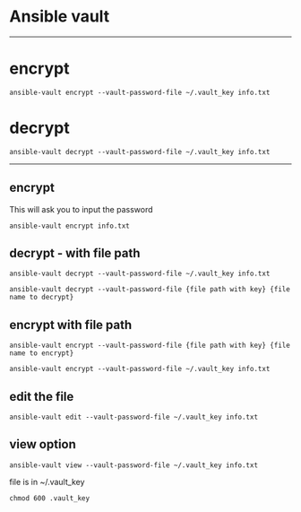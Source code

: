 # Ansible vault

-----------------------------------------------------------------------

# encrypt

    ansible-vault encrypt --vault-password-file ~/.vault_key info.txt

# decrypt

    ansible-vault decrypt --vault-password-file ~/.vault_key info.txt

-----------------------------------------------------------------------

## encrypt

This will ask you to input the password

    ansible-vault encrypt info.txt

## decrypt - with file path

    ansible-vault decrypt --vault-password-file ~/.vault_key info.txt

    ansible-vault decrypt --vault-password-file {file path with key} {file name to decrypt}

## encrypt with file path

    ansible-vault encrypt --vault-password-file {file path with key} {file name to encrypt}

    ansible-vault encrypt --vault-password-file ~/.vault_key info.txt

## edit the file

    ansible-vault edit --vault-password-file ~/.vault_key info.txt

## view option

    ansible-vault view --vault-password-file ~/.vault_key info.txt

    

file is in ~/.vault_key

    chmod 600 .vault_key
